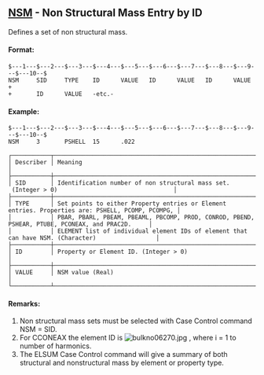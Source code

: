 ## [NSM](https://help.hexagonmi.com/bundle/MSC_Nastran_2022.4/page/Nastran_Combined_Book/qrg/bulkno/TOC.NSM.xhtml) - Non Structural Mass Entry by ID

Defines a set of non structural mass.

#### Format:

```nastran
$---1---$---2---$---3---$---4---$---5---$---6---$---7---$---8---$---9---$---10--$
NSM     SID     TYPE    ID      VALUE   ID      VALUE   ID      VALUE   +       
+       ID      VALUE   -etc.-                                                  
```

#### Example:

```nastran
$---1---$---2---$---3---$---4---$---5---$---6---$---7---$---8---$---9---$---10--$
NSM     3       PSHELL  15      .022                                            
```

```text
┌───────────┬──────────────────────────────────────────────────────────────────────────────────────────────────┐
│ Describer │ Meaning                                                                                          │
├───────────┼──────────────────────────────────────────────────────────────────────────────────────────────────┤
│ SID       │ Identification number of non structural mass set.  (Integer > 0)                                 │
├───────────┼──────────────────────────────────────────────────────────────────────────────────────────────────┤
│ TYPE      │ Set points to either Property entries or Element entries. Properties are: PSHELL, PCOMP, PCOMPG, │
│           │ PBAR, PBARL, PBEAM, PBEAML, PBCOMP, PROD, CONROD, PBEND, PSHEAR, PTUBE, PCONEAX, and PRAC2D.     │
│           │ ELEMENT list of individual element IDs of element that can have NSM. (Character)                 │
├───────────┼──────────────────────────────────────────────────────────────────────────────────────────────────┤
│ ID        │ Property or Element ID. (Integer > 0)                                                            │
├───────────┼──────────────────────────────────────────────────────────────────────────────────────────────────┤
│ VALUE     │ NSM value (Real)                                                                                 │
└───────────┴──────────────────────────────────────────────────────────────────────────────────────────────────┘
```

#### Remarks:

1. Non structural mass sets must be selected with Case Control command NSM = SID.
2. For CCONEAX the element ID is  ![bulkno06270.jpg](https://help-be.hexagonmi.com/bundle/MSC_Nastran_2022.4/page/Nastran_Combined_Book/qrg/bulkno/../../../assets/bulkno06270.jpg?_LANG=enus) , where i = 1 to number of harmonics.
3. The ELSUM Case Control command will give a summary of both structural and nonstructural mass by element or property type.
